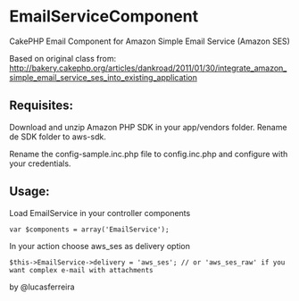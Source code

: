 # EmailServiceComponent

CakePHP Email Component for Amazon Simple Email Service (Amazon SES)

Based on original class from:
http://bakery.cakephp.org/articles/dankroad/2011/01/30/integrate_amazon_simple_email_service_ses_into_existing_application


## Requisites:

Download and unzip Amazon PHP SDK in your app/vendors folder. Rename de SDK folder to aws-sdk.

Rename the config-sample.inc.php file to config.inc.php and configure with your credentials.


## Usage:

Load EmailService in your controller components

	var $components = array('EmailService');


In your action choose aws_ses as delivery option

	$this->EmailService->delivery = 'aws_ses'; // or 'aws_ses_raw' if you want complex e-mail with attachments


by @lucasferreira